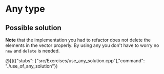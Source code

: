 # Any type

## Possible solution
__Note__ that the implementation you had to refactor does not delete the elements in the vector properly. By using any you don't have to worry no `new` and `delete` is needed.

@[]({"stubs": ["src/Exercises/use_any_solution.cpp"],"command": "./use_of_any_solution"})
